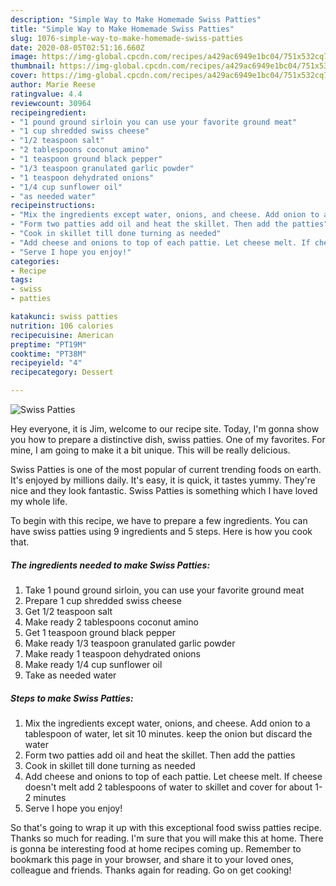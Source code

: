 ```yaml
---
description: "Simple Way to Make Homemade Swiss Patties"
title: "Simple Way to Make Homemade Swiss Patties"
slug: 1076-simple-way-to-make-homemade-swiss-patties
date: 2020-08-05T02:51:16.660Z
image: https://img-global.cpcdn.com/recipes/a429ac6949e1bc04/751x532cq70/swiss-patties-recipe-main-photo.jpg
thumbnail: https://img-global.cpcdn.com/recipes/a429ac6949e1bc04/751x532cq70/swiss-patties-recipe-main-photo.jpg
cover: https://img-global.cpcdn.com/recipes/a429ac6949e1bc04/751x532cq70/swiss-patties-recipe-main-photo.jpg
author: Marie Reese
ratingvalue: 4.4
reviewcount: 30964
recipeingredient:
- "1 pound ground sirloin you can use your favorite ground meat"
- "1 cup shredded swiss cheese"
- "1/2 teaspoon salt"
- "2 tablespoons coconut amino"
- "1 teaspoon ground black pepper"
- "1/3 teaspoon granulated garlic powder"
- "1 teaspoon dehydrated onions"
- "1/4 cup sunflower oil"
- "as needed water"
recipeinstructions:
- "Mix the ingredients except water, onions, and cheese. Add onion to a tablespoon of water, let sit 10 minutes. keep the onion but discard the water"
- "Form two patties add oil and heat the skillet. Then add the patties"
- "Cook in skillet till done turning as needed"
- "Add cheese and onions to top of each pattie. Let cheese melt. If cheese doesn&#39;t melt add 2 tablespoons of water to skillet and cover for about 1-2 minutes"
- "Serve I hope you enjoy!"
categories:
- Recipe
tags:
- swiss
- patties

katakunci: swiss patties 
nutrition: 106 calories
recipecuisine: American
preptime: "PT19M"
cooktime: "PT38M"
recipeyield: "4"
recipecategory: Dessert

---
```



![Swiss Patties](https://img-global.cpcdn.com/recipes/a429ac6949e1bc04/751x532cq70/swiss-patties-recipe-main-photo.jpg)

Hey everyone, it is Jim, welcome to our recipe site. Today, I'm gonna show you how to prepare a distinctive dish, swiss patties. One of my favorites. For mine, I am going to make it a bit unique. This will be really delicious.



Swiss Patties is one of the most popular of current trending foods on earth. It's enjoyed by millions daily. It's easy, it is quick, it tastes yummy. They're nice and they look fantastic. Swiss Patties is something which I have loved my whole life.


To begin with this recipe, we have to prepare a few ingredients. You can have swiss patties using 9 ingredients and 5 steps. Here is how you cook that.

<!--inarticleads1-->

##### The ingredients needed to make Swiss Patties:

1. Take 1 pound ground sirloin, you can use your favorite ground meat
1. Prepare 1 cup shredded swiss cheese
1. Get 1/2 teaspoon salt
1. Make ready 2 tablespoons coconut amino
1. Get 1 teaspoon ground black pepper
1. Make ready 1/3 teaspoon granulated garlic powder
1. Make ready 1 teaspoon dehydrated onions
1. Make ready 1/4 cup sunflower oil
1. Take as needed water




<!--inarticleads2-->

##### Steps to make Swiss Patties:

1. Mix the ingredients except water, onions, and cheese. Add onion to a tablespoon of water, let sit 10 minutes. keep the onion but discard the water
1. Form two patties add oil and heat the skillet. Then add the patties
1. Cook in skillet till done turning as needed
1. Add cheese and onions to top of each pattie. Let cheese melt. If cheese doesn&#39;t melt add 2 tablespoons of water to skillet and cover for about 1-2 minutes
1. Serve I hope you enjoy!




So that's going to wrap it up with this exceptional food swiss patties recipe. Thanks so much for reading. I'm sure that you will make this at home. There is gonna be interesting food at home recipes coming up. Remember to bookmark this page in your browser, and share it to your loved ones, colleague and friends. Thanks again for reading. Go on get cooking!
